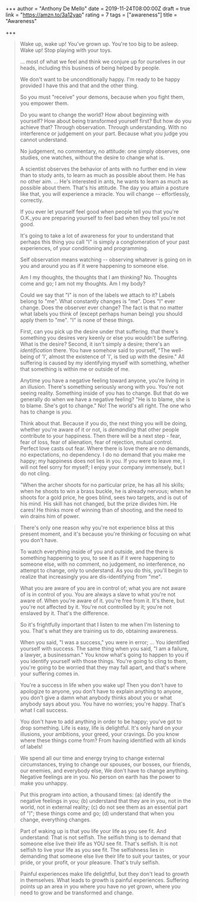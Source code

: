 +++
author = "Anthony De Mello"
date = 2019-11-24T08:00:00Z
draft = true
link = "https://amzn.to/3a12yap"
rating = 7
tags = ["awareness"]
title = "Awareness"

+++
> Wake up, wake up! You've grown up. You're too big to be asleep. Wake up! Stop playing with your toys.
>
> ... most of what we feel and think we conjure up for ourselves in our heads, including this business of being helped by people.
>
> We don't want to be unconditionally happy. I'm ready to be happy provided I have this and that and the other thing.
>
> So you must "receive" your demons, because when you fight them, you empower them.
>
> Do you want to change the world? How about beginning with yourself? How about being transformed yourself first? But how do you achieve that? Through observation. Through understanding. With no interference or judgement on your part. Because what you judge you cannot understand.
>
> No judgement, no commentary, no attitude: one simply observes, one studies, one watches, without the desire to change what is.
>
> A scientist observes the behavior of ants with no further end in view than to study ants, to learn as much as possible about them. He has no other aim. ... He's interested in ants, he wants to learn as much as possible about them. That's his attitude. The day you attain a posture like that, you will experience a miracle. You will change -- effortlessly, correctly.
>
> If you ever let yourself feel good when people tell you that you're O.K.,you are preparing yourself to feel bad when they tell you're not good.
>
> It's going to take a lot of awareness for your to understand that perhaps this thing you call "I" is simply a conglomeration of your past experiences, of your conditioning and programming.
>
> Self observation means watching -- observing whatever is going on in you and around you as if it were happening to someone else.
>
> Am I my thoughts, the thoughts that I am thinking? No. Thoughts come and go; I am not my thoughts. Am I my body?
>
> Could we say that "I" is non of the labels we attach to it? Labels belong to "me". What constantly changes is "me". Does "I" ever change. Does the observer ever change? The fact is that no matter what labels you think of (except perhaps human being) you should apply them to "me". "I" is none of these things.
>
> First, can you pick up the desire under that suffering. that there's something you desires very keenly or else you wouldn't be suffering. What is the desire? Second, it isn't simply a desire; there's an _identification_ there. You have somehow said to yourself, "The well-being of 'I', almost the existence of 'I', is tied up with the desire." All suffering is caused by my identifying myself with something, whether that something is within me or outside of me.
>
> Anytime you have a negative feeling toward anyone, you're living in an illusion. There's something seriously wrong with you. You're not seeing reality. Something inside of you has to change. But that do we generally do when we have a negative feeling? "He is to blame, she is to blame. She's got to change." No! The world's all right. The one who has to change is _you._
>
> Think about that. Because if you do, the next thing you will be doing, whether you're aware of it or not, is _demanding_ that other people contribute to your happiness. Then there will be a next step - fear, fear of loss, fear of alienation, fear of rejection, mutual control. Perfect love casts out fear. Where there is love there are no demands, no expectations, no dependency. I do no demand that you make me happy; my happiness does not lies in you. If you were to leave me, I will not feel sorry for myself; I enjoy your company immensely, but I do not cling.
>
> "When the archer shoots for no particular prize, he has all his skills; when he shoots to win a brass buckle, he is already nervous; when he shoots for a gold price, he goes blind, sees two targets, and is out of his mind. His skill has not changed, but the prize divides him. He cares! He thinks more of winning than of shooting, and the need to win drains him of power.

> There's only one reason why you're not experience bliss at this present moment, and it's because you're thinking or focusing on what you don't have. 
>
> To watch everything inside of you and outside, and the there is something happening to you, to see it as if it were happening to someone else, with no comment, no judgement, no interference, no attempt to change, only to understand. As you do this, you'll begin to realize that increasingly you are dis-identifying from "me".
>
> What you are aware of you are in control of; what you are not aware of is in control of you. You are always a slave to what you're not aware of. When you're aware of it. you're free from it. It's there, but you're not affected by it. You're not controlled by it; you're not enslaved by it. That's the difference. 
>
> So it's frightfully important that I listen to me when I'm listening to you. That's what they are training us to do, obtaining awareness. 
>
> When you said, "I was a success," you were in error; ... You identified yourself with success. The same thing when you said, "I am a failure, a lawyer, a businessman." You know what's going to happen to you if you identify yourself with those things. You're going to cling to them, you're going to be worried that they may fall apart, and that's where your suffering comes in.

> You're a success in life when you wake up! Then you don't have to apologize to anyone, you don't have to explain anything to anyone, you don't give a damn what anybody thinks about you or what anybody says about you. You have no worries; you're happy. That's what I call success.

> You don't have to add anything in order to be happy; you've got to drop something. Life is easy, life is delightful. It's only hard on your illusions, your ambitions, your greed, your cravings. Do you know where these things come from? From having identified with all kinds of labels!

> We spend all our time and energy trying to change external circumstances, trying to change our spouses, our bosses, our friends, our enemies, and everybody else, We don't have to change anything. Negative feelings are in you. No person on earth has the power to make you unhappy. 

> Put this program into action, a thousand times: (a) identify the negative feelings in you; (b) understand that they are in you, not in the world, not in external reality; (c) do not see them as an essential part of "I"; these things come and go; (d) understand that when you change, everything changes. 

> Part of waking up is that you life your life as you see fit. And understand: That is not selfish. The selfish thing is to demand that someone else live their life as YOU see fit. That's selfish. It is not selfish to live your life as you see fit. The selfishness lies in demanding that someone else live their life to suit your tastes, or your pride, or your profit, or your pleasure. That's truly selfish. 

> Painful experiences make life delightful, but they don't lead to growth in themselves. What leads to growth is painful experiences. Suffering points up an area in you where you have no yet grown, where you need to grow and be transformed and change. 